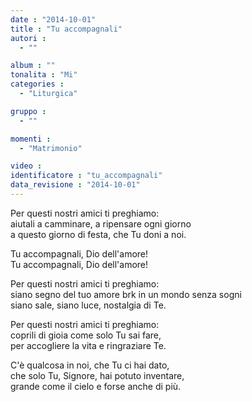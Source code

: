 ```yaml
---
date : "2014-10-01"
title : "Tu accompagnali"
autori : 
  - ""

album : ""
tonalita : "Mi"
categories : 
  - "Liturgica"

gruppo : 
  - ""

momenti : 
  - "Matrimonio"

video : 
identificatore : "tu_accompagnali"
data_revisione : "2014-10-01"
---
```

  
  
Per questi nostri amici ti preghiamo:  
aiutali a camminare, a ripensare ogni giorno  
a questo giorno di festa, che Tu doni a noi.  
  
  
Tu accompagnali, Dio  dell'amore!   
Tu accompagnali, Dio  dell'amore!   
  
  
Per questi nostri amici ti preghiamo:  
siano segno del tuo amore brk in un mondo senza sogni  
siano sale, siano luce, nostalgia di Te.   
  
  
Per questi nostri amici ti preghiamo:  
coprili di gioia come solo Tu sai fare,  
per accogliere la vita e ringraziare Te.   
  
  
C'è qualcosa in noi, che Tu ci hai dato,  
che solo Tu, Signore, hai potuto inventare,  
grande come il cielo e forse anche di più.   
  
